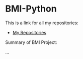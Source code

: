 # BMI-Python

This is a link for all my repositories:

-   [My Repositories](https://github.com/DexxterGWM?tab=repositories)

Summary of BMI Project:

...
